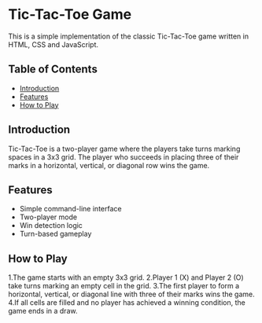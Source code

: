 # Tic-Tac-Toe Game

This is a simple implementation of the classic Tic-Tac-Toe game written in HTML, CSS and JavaScript.

## Table of Contents

- [Introduction](#introduction)
- [Features](#features)
- [How to Play](#how-to-play)

## Introduction

Tic-Tac-Toe is a two-player game where the players take turns marking spaces in a 3x3 grid. The player who succeeds in placing three of their marks in a horizontal, vertical, or diagonal row wins the game.

## Features

- Simple command-line interface
- Two-player mode
- Win detection logic
- Turn-based gameplay

## How to Play

1.The game starts with an empty 3x3 grid.
2.Player 1 (X) and Player 2 (O) take turns marking an empty cell in the grid.
3.The first player to form a horizontal, vertical, or diagonal line with three of their marks wins the game.
4.If all cells are filled and no player has achieved a winning condition, the game ends in a draw.